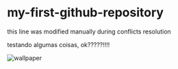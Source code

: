 # my-first-github-repository

this line was modified manually during conflicts resolution

testando algumas coisas, ok?????!!!!

![wallpaper](https://user-images.githubusercontent.com/99911487/154559009-f1ccab1a-f3fb-4ab0-b338-075d6306f2fa.jpeg)
